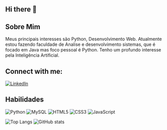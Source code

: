 ## Hi there 👋

##  Sobre Mim
Meus principais interesses são Python, Desenvolvimento Web.
Atualmente estou fazendo faculdade de Analise e desenvolvimento sistemas, que é focado em Java mas foco pessoal é Python. Tenho um profundo interesse pela Inteligência Artificial. 

## Connect with me:
[![LinkedIn](https://i.imgur.com/your-linkedin-icon.png)](https://www.linkedin.com/in/victor-wilk-a1371a235?utm_source=share&utm_campaign=share_via&utm_content=profile&utm_medium=android_app)

## Habilidades
![Python](https://img.shields.io/badge/Python-14354C?style=for-the-badge&logo=python&logoColor=white)
![MySQL](https://img.shields.io/badge/MySQL-00000F?style=for-the-badge&logo=mysql&logoColor=white)
![HTML5](https://img.shields.io/badge/html5-%23E34F26B.svg?style=for-the-badge&logo=html5&logoColor=black)
![CSS3](https://img.shields.io/badge/css3-%231572B6.svg?style=for-the-badge&logo=css3&logoColor=black)
![JavaScript](https://img.shields.io/badge/javascript-%23323330.svg?style=for-the-badge&logo=javascript&logoColor=F7DF1E)  



![Top Langs](https://github-readme-stats.vercel.app/api/top-langs/?username=Dev-Wilk&layout=compact)
![GitHub stats](https://github-readme-stats.vercel.app/api?username=Dev-Wilk&show_icons=true&theme=tokyonight)
